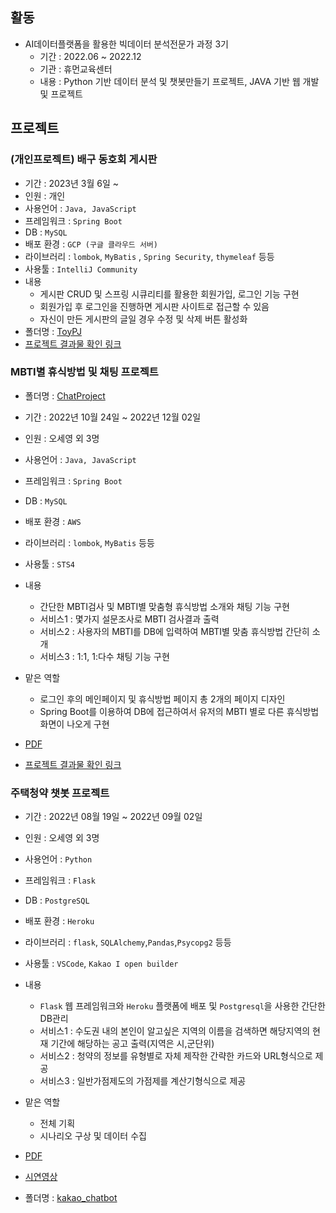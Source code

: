## 활동
- AI데이터플랫폼을 활용한 빅데이터 분석전문가 과정 3기
  - 기간 : 2022.06 ~ 2022.12
  - 기관 : 휴먼교육센터
  - 내용 : Python 기반 데이터 분석 및 챗봇만들기 프로젝트, JAVA 기반 웹 개발 및 프로젝트


 ## 프로젝트
 ### (개인프로젝트) 배구 동호회 게시판
- 기간 : 2023년 3월 6일 ~
- 인원 : 개인
- 사용언어 : `Java, JavaScript`
- 프레임워크 : `Spring Boot`
- DB : `MySQL`
- 배포 환경  : `GCP (구글 클라우드 서버)`
- 라이브러리 : `lombok`, `MyBatis` , `Spring Security`, `thymeleaf` 등등
- 사용툴 : `IntelliJ Community`
- 내용
    - 게시판 CRUD 및 스프링 시큐리티를 활용한 회원가입, 로그인 기능 구현
    - 회원가입 후 로그인을 진행하면 게시판 사이트로 접근할 수 있음
    - 자신이 만든 게시판의 글일 경우 수정 및 삭제 버튼 활성화
- 폴더명 : [ToyPJ](https://github.com/NeewLife/ToyPJ)
- [프로젝트 결과물 확인 링크](http://34.64.207.213:8081/post/login)


 ### MBTI별 휴식방법 및 채팅 프로젝트
- 폴더명 : [ChatProject](https://github.com/NeewLife/Profile/tree/main/ChatProject)
- 기간 : 2022년 10월 24일 ~ 2022년 12월 02일
- 인원 : 오세영 외 3명
- 사용언어 : ```Java, JavaScript```
- 프레임워크 : ```Spring Boot```
- DB : ```MySQL```
- 배포 환경 : ```AWS```
- 라이브러리 : ```lombok```, ```MyBatis``` 등등
- 사용툴 : ```STS4```
- 내용 
    - 간단한 MBTI검사 및 MBTI별 맞춤형 휴식방법 소개와 채팅 기능 구현
    - 서비스1 : 몇가지 설문조사로 MBTI 검사결과 출력
    - 서비스2 : 사용자의 MBTI를 DB에 입력하여 MBTI별 맞춤 휴식방법 간단히 소개
    - 서비스3 : 1:1, 1:다수 채팅 기능 구현
- 맡은 역할
    - 로그인 후의 메인페이지 및 휴식방법 페이지 총 2개의 페이지 디자인
    - Spring Boot를 이용하여 DB에 접근하여서 유저의 MBTI 별로 다른 휴식방법 화면이 나오게 구현

- [PDF](https://github.com/NeewLife/Profile/blob/main/ChatProject/3%EC%A1%B0%20%EC%A0%95%EC%8B%A0%EA%B1%B4%EA%B0%95.pdf)
- [프로젝트 결과물 확인 링크](http://3.34.185.217:8080/register/main)


 ### 주택청약 챗봇 프로젝트
- 기간 : 2022년 08월 19일 ~ 2022년 09월 02일
- 인원 : 오세영 외 3명
- 사용언어 : ```Python```
- 프레임워크 : ```Flask```
- DB : ```PostgreSQL```
- 배포 환경 : ```Heroku```
- 라이브러리 : ```flask```, ```SQLAlchemy```,```Pandas```,```Psycopg2``` 등등
- 사용툴 : ```VSCode```, ```Kakao I open builder```
- 내용 
    - ```Flask``` 웹 프레임워크와 ```Heroku``` 플랫폼에 배포 및 ```Postgresql```을 사용한 간단한 DB관리
    - 서비스1 : 수도권 내의 본인이 알고싶은 지역의 이름을 검색하면 해당지역의 현재 기간에 해당하는 공고 출력(지역은 시,군단위)
    - 서비스2 : 청약의 정보를 유형별로 자체 제작한 간략한 카드와 URL형식으로 제공
    - 서비스3 : 일반가점제도의 가점제를 계산기형식으로 제공
- 맡은 역할
    - 전체 기획
    - 시나리오 구상 및 데이터 수집

- [PDF](https://github.com/NeewLife/Profile/blob/main/kakao_chatbot/%EC%B5%9C%EC%A2%85%EB%B0%9C%ED%91%9C_PPT.pdf)
- [시연영상](https://www.youtube.com/watch?v=b3-sZf48M7U)
- 폴더명 : [kakao_chatbot](https://github.com/NeewLife/Profile/tree/main/kakao_chatbot)

